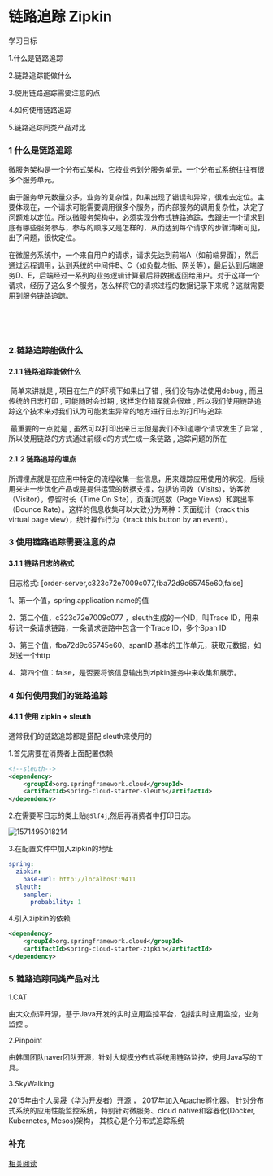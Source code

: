 # 链路追踪 Zipkin

学习目标

1.什么是链路追踪 

2.链路追踪能做什么

3.使用链路追踪需要注意的点

4.如何使用链路追踪

5.链路追踪同类产品对比



### 1 什么是链路追踪 

​		微服务架构是一个分布式架构，它按业务划分服务单元，一个分布式系统往往有很多个服务单元。

​		由于服务单元数量众多，业务的复杂性，如果出现了错误和异常，很难去定位。主要体现在，一个请求可能需要调用很多个服务，而内部服务的调用复杂性，决定了问题难以定位。所以微服务架构中，必须实现分布式链路追踪，去跟进一个请求到底有哪些服务参与，参与的顺序又是怎样的，从而达到每个请求的步骤清晰可见，出了问题，很快定位。

​		在微服务系统中，一个来自用户的请求，请求先达到前端A（如前端界面），然后通过远程调用，达到系统的中间件B、C（如负载均衡、网关等），最后达到后端服务D、E，后端经过一系列的业务逻辑计算最后将数据返回给用户。对于这样一个请求，经历了这么多个服务，怎么样将它的请求过程的数据记录下来呢？这就需要用到服务链路追踪。

​		

​		

### 2.链路追踪能做什么

#### 2.1.1 链路追踪能做什么

​		简单来讲就是 , 项目在生产的环境下如果出了错 , 我们没有办法使用debug  , 而且传统的日志打印 , 可能随时会过期 , 这样定位错误就会很难 , 所以我们使用链路追踪这个技术来对我们认为可能发生异常的地方进行日志的打印与追踪. 

​		最重要的一点就是 , 虽然可以打印出来日志但是我们不知道哪个请求发生了异常 , 所以使用链路的方式通过前缀id的方式生成一条链路 , 追踪问题的所在

#### 2.1.2 链路追踪的埋点

​		所谓埋点就是在应用中特定的流程收集一些信息，用来跟踪应用使用的状况，后续用来进一步优化产品或是提供运营的数据支撑，包括访问数（Visits），访客数（Visitor），停留时长（Time On Site），页面浏览数（Page Views）和跳出率（Bounce Rate）。这样的信息收集可以大致分为两种：页面统计（track this virtual page view），统计操作行为（track this button by an event）。



### 3 使用链路追踪需要注意的点

#### 3.1.1 链路日志的格式

日志格式:
[order-server,c323c72e7009c077,fba72d9c65745e60,false] 

1、第一个值，spring.application.name的值
			
2、第二个值，c323c72e7009c077 ，sleuth生成的一个ID，叫Trace ID，用来标识一条请求链路，一条请求链路中包含一个Trace ID，多个Span ID
			
3、第三个值，fba72d9c65745e60、spanID 基本的工作单元，获取元数据，如发送一个http

4、第四个值：false，是否要将该信息输出到zipkin服务中来收集和展示。



### 4 如何使用我们的链路追踪

#### 4.1.1 使用 zipkin + sleuth

通常我们的链路追踪都是搭配 sleuth来使用的

1.首先需要在消费者上面配置依赖

```xml
<!--sleuth-->
<dependency>
	<groupId>org.springframework.cloud</groupId>
	<artifactId>spring-cloud-starter-sleuth</artifactId>
</dependency>
```

2.在需要写日志的类上贴`@Slf4j`,然后再消费者中打印日志。

![1571495018214](C:\Users\Zhangxinuser\Desktop\新的学习总结\imgs\1571495018214.png)



3.在配置文件中加入zipkin的地址

```yaml
spring:
  zipkin:
    base-url: http://localhost:9411
  sleuth:
    sampler:
      probability: 1
```



4.引入zipkin的依赖

```xml
<dependency>
	<groupId>org.springframework.cloud</groupId>
	<artifactId>spring-cloud-starter-zipkin</artifactId>
</dependency>
```



### 5.链路追踪同类产品对比

1.CAT

由大众点评开源，基于Java开发的实时应用监控平台，包括实时应用监控，业务监控 。

2.Pinpoint

由韩国团队naver团队开源，针对大规模分布式系统用链路监控，使用Java写的工具。

3.SkyWalking

2015年由个人吴晟（华为开发者）开源 ， 2017年加入Apache孵化器。 
针对分布式系统的应用性能监控系统，特别针对微服务、cloud native和容器化(Docker, Kubernetes, Mesos)架构， 其核心是个分布式追踪系统





### 补充

[相关阅读](https://www.zhihu.com/question/27994350)

